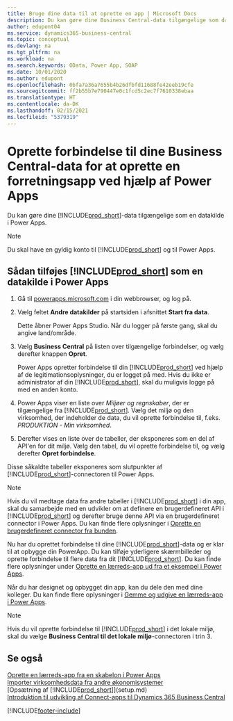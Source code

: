```yaml
---
title: Bruge dine data til at oprette en app | Microsoft Docs
description: Du kan gøre dine Business Central-data tilgængelige som datakilde og angive en OData URL-adresse til dine webtjenester for at oprette en forretningsapp ved hjælp af Power Apps.
author: edupont04
ms.service: dynamics365-business-central
ms.topic: conceptual
ms.devlang: na
ms.tgt_pltfrm: na
ms.workload: na
ms.search.keywords: OData, Power App, SOAP
ms.date: 10/01/2020
ms.author: edupont
ms.openlocfilehash: 0bfa7a36a7655b4b26dfbfd11688fe42eeb19cfe
ms.sourcegitcommit: ff2b55b7e790447e0c1fcd5c2ec7f7610338ebaa
ms.translationtype: HT
ms.contentlocale: da-DK
ms.lasthandoff: 02/15/2021
ms.locfileid: "5379319"
---
```

# <a name="connecting-to-your-business-central-data-to-build-a-business-app-using-power-apps"></a>Oprette forbindelse til dine Business Central-data for at oprette en forretningsapp ved hjælp af Power Apps

Du kan gøre dine [!INCLUDE[prod_short](includes/prod_short.md)]-data tilgængelige som en datakilde i Power Apps.  

> [!NOTE]  
> Du skal have en gyldig konto til [!INCLUDE[prod_short](includes/prod_short.md)] og til Power Apps.  

## <a name="to-add-prod_short-as-a-data-source-in-power-apps"></a>Sådan tilføjes [!INCLUDE[prod_short](includes/prod_short.md)] som en datakilde i Power Apps

1. Gå til [powerapps.microsoft.com](https://powerapps.microsoft.com/) i din webbrowser, og log på.
2. Vælg feltet **Andre datakilder** på startsiden i afsnittet **Start fra data**.  

    Dette åbner Power Apps Studio. Når du logger på første gang, skal du angive land/område.  
3. Vælg **Business Central** på listen over tilgængelige forbindelser, og vælg derefter knappen **Opret**.

    Power Apps opretter forbindelse til din [!INCLUDE[prod_short](includes/prod_short.md)] ved hjælp af de legitimationsoplysninger, du er logget på med. Hvis du ikke er administrator af din [!INCLUDE[prod_short](includes/prod_short.md)], skal du muligvis logge på med en anden konto.  

4. Power Apps viser en liste over *Miljøer og regnskaber*, der er tilgængelige fra [!INCLUDE[prod_short](includes/prod_short.md)]. Vælg det miljø og den virksomhed, der indeholder de data, du vil oprette forbindelse til, f.eks. *PRODUKTION - Min virksomhed*.  

5. Derefter vises en liste over de tabeller, der eksponeres som en del af API'en for dit miljø. Vælg den tabel, du vil oprette forbindelse til, og vælg derefter **Opret forbindelse**.

Disse såkaldte tabeller eksponeres som slutpunkter af [!INCLUDE[prod_short](includes/prod_short.md)]-connectoren til Power Apps.  

> [!NOTE]
> Hvis du vil medtage data fra andre tabeller i [!INCLUDE[prod_short](includes/prod_short.md)] i din app, skal du samarbejde med en udvikler om at definere en brugerdefineret API i [!INCLUDE[prod_short](includes/prod_short.md)] og derefter bruge denne API via en brugerdefineret connector i Power Apps. Du kan finde flere oplysninger i [Oprette en brugerdefineret connector fra bunden](/connectors/custom-connectors/define-blank).  

Nu har du oprettet forbindelse til dine [!INCLUDE[prod_short](includes/prod_short.md)]-data og er klar til at opbygge din PowerApp. Du kan tilføje yderligere skærmbilleder og oprette forbindelse til flere data fra dit [!INCLUDE[prod_short](includes/prod_short.md)]. Du kan finde flere oplysninger under [Oprette en lærreds-app ud fra et eksempel i Power Apps](/powerapps/maker/canvas-apps/open-and-run-a-sample-app).  

Når du har designet og opbygget din app, kan du dele den med dine kolleger. Du kan finde flere oplysninger i [Gemme og udgive en lærreds-app i Power Apps](/powerapps/maker/canvas-apps/save-publish-app).  

> [!NOTE]
> Hvis du vil oprette forbindelse til [!INCLUDE[prod_short](includes/prod_short.md)] i det lokale miljø, skal du vælge **Business Central til det lokale miljø**-connectoren i trin 3.  

## <a name="see-also"></a>Se også

[Oprette en lærreds-app fra en skabelon i Power Apps](/powerapps/maker/canvas-apps/get-started-test-drive)  
[Importer virksomhedsdata fra andre økonomisystemer](across-import-data-configuration-packages.md)  
[Opsætning af [!INCLUDE[prod_short](includes/prod_short.md)]](setup.md)  
[Introduktion til udvikling af Connect-apps til Dynamics 365 Business Central](/dynamics365/business-central/dev-itpro/developer/devenv-develop-connect-apps)  


[!INCLUDE[footer-include](includes/footer-banner.md)]